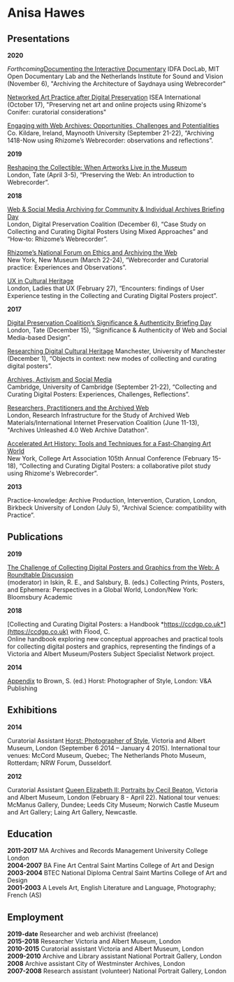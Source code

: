# Anisa Hawes

## Presentations

**2020**  

_Forthcoming_[Documenting the Interactive Documentary](https://www.eventbrite.co.uk/e/documenting-the-interactive-documentary-webinar-tickets-123527671591)
IDFA DocLab, MIT Open Documentary Lab and the Netherlands Institute for Sound and Vision (November 6), "Archiving the Architecture of Saydnaya using Webrecorder"

[Networked Art Practice after Digital Preservation](https://networkedart.blog/blog/2020/10/11/workshop-at-isea-2020-17-october-1000-1700-edt/)
ISEA International (October 17), "Preserving net art and online projects using Rhizome's Conifer: curatorial considerations"

[Engaging with Web Archives: Opportunities, Challenges and Potentialities](https://ewaconference.com/)  
Co. Kildare, Ireland, Maynooth University (September 21-22), “Archiving 1418-Now using Rhizome’s Webrecorder: observations and reflections”.

**2019**  

[Reshaping the Collectible: When Artworks Live in the Museum](https://www.tate.org.uk/whats-on/tate-modern/tate-exchange/workshop/lives-net-art)  
London, Tate (April 3-5), “Preserving the Web: An introduction to Webrecorder”.


**2018**  

[Web & Social Media Archiving for Community & Individual Archives Briefing Day](https://www.dpconline.org/events/web-social-media-archiving-for-community-individual-archives)  
London, Digital Preservation Coalition (December 6), “Case Study on Collecting and Curating Digital Posters Using Mixed Approaches” and “How-to: Rhizome’s Webrecorder”.

[Rhizome’s National Forum on Ethics and Archiving the Web](https://eaw.rhizome.org)  
New York, New Museum (March 22-24), “Webrecorder and Curatorial practice: Experiences and Observations”.

[UX in Cultural Heritage](https://www.eventbrite.co.uk/e/ux-in-cultural-heritage-tickets-42824805145#)  
London, Ladies that UX (February 27), “Encounters: findings of User Experience testing in the Collecting and Curating Digital Posters project”.

**2017**  

[Digital Preservation Coalition’s Significance & Authenticity Briefing Day](https://dpconline.org/events/past-events/sigauthbd)  
London, Tate (December 15), “Significance & Authenticity of Web and Social Media-based Design”. 

[Researching Digital Cultural Heritage](http://documents.manchester.ac.uk/display.aspx?DocID=33837)
Manchester, University of Manchester (December 1), “Objects in context: new modes of collecting and curating digital posters”. 

[Archives, Activism and Social Media](https://bit.ly/2UKP6lt)  
Cambridge, University of Cambridge (September 21-22), “Collecting and Curating Digital Posters: Experiences, Challenges, Reflections”.  

[Researchers, Practitioners and the Archived Web](http://archivesunleashed.com/)  
London, Research Infrastructure for the Study of Archived Web Materials/International Internet Preservation Coalition (June 11-13), "Archives Unleashed 4.0 Web Archive Datathon".

[Accelerated Art History: Tools and Techniques for a Fast-Changing Art World](https://www.collegeart.org/pdf/conference/conference-program-2017.pdf)  
New York, College Art Association 105th Annual Conference (February 15-18), “Collecting and Curating Digital Posters: a collaborative pilot study using Rhizome's Webrecorder”.


**2013**
 
Practice-knowledge: Archive Production, Intervention, Curation, London, Birkbeck University of London (July 5), “Archival Science: compatibility with Practice”.

## Publications

**2019**

[The Challenge of Collecting Digital Posters and Graphics from the Web: A Roundtable Discussion](https://www.bloomsbury.com/uk/collecting-prints-posters-and-ephemera-9781501338496/)  
(moderator) in Iskin, R. E., and Salsbury, B. (eds.) Collecting Prints, Posters, and Ephemera: Perspectives in a Global World, London/New York: Bloomsbury Academic

**2018**

[Collecting and Curating Digital Posters: a Handbook *https://ccdgp.co.uk*](https://ccdgp.co.uk) with Flood, C.  
Online handbook exploring new conceptual approaches and practical tools for collecting digital posters and graphics, representing the findings of a Victoria and Albert Museum/Posters Subject Specialist Network project.

**2014**  

[Appendix](https://nal-vam.on.worldcat.org/oclc/1008520807)
to Brown, S. (ed.) Horst: Photographer of Style, London: V&A Publishing


## Exhibitions

**2014**

Curatorial Assistant [Horst: Photographer of Style](http://www.vam.ac.uk/content/exhibitions/exhibition-horst-photographer-of-style/about-the-exhibition/), Victoria and Albert Museum, London (September 6 2014 – January 4 2015). International tour venues: McCord Museum, Quebec; The Netherlands Photo Museum, Rotterdam; NRW Forum, Dusseldorf.

**2012**

Curatorial Assistant [Queen Elizabeth II: Portraits by Cecil Beaton](http://www.vam.ac.uk/content/exhibitions/cecilbeaton/about-the-exhibition/), Victoria and Albert Museum, London (February 8 - April 22). National tour venues: McManus Gallery, Dundee; Leeds City Museum; Norwich Castle Museum and Art Gallery; Laing Art Gallery, Newcastle.


## Education

**2011-2017**	MA Archives and Records Management University College London  
**2004-2007**	BA Fine Art Central Saint Martins College of Art and Design  
**2003-2004**	BTEC National Diploma Central Saint Martins College of Art and Design  
**2001-2003**	A Levels Art, English Literature and Language, Photography; French (AS)  


## Employment

**2019-date**	Researcher and web archivist (freelance)  
**2015-2018**	Researcher Victoria and Albert Museum, London  
**2010-2015**	Curatorial assistant Victoria and Albert Museum, London  
**2009-2010** 	Archive and Library assistant National Portrait Gallery, London  
**2008**		Archive assistant City of Westminster Archives, London  
**2007-2008**	Research assistant (volunteer) National Portrait Gallery, London  

